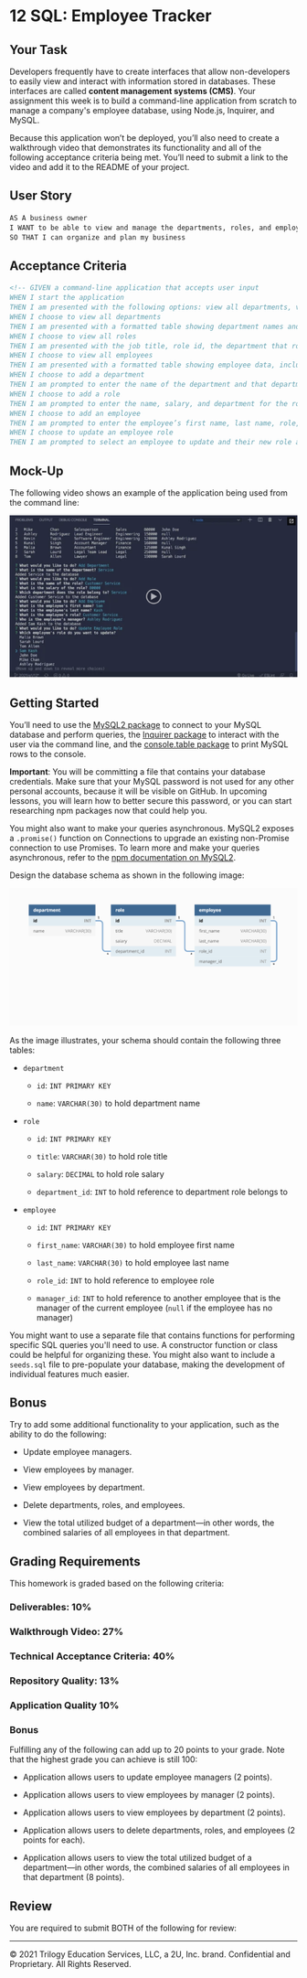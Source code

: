 # 12 SQL: Employee Tracker

## Your Task

Developers frequently have to create interfaces that allow non-developers to easily view and interact with information stored in databases. These interfaces are called **content management systems (CMS)**. Your assignment this week is to build a command-line application from scratch to manage a company's employee database, using Node.js, Inquirer, and MySQL.

Because this application won’t be deployed, you’ll also need to create a walkthrough video that demonstrates its functionality and all of the following acceptance criteria being met. You’ll need to submit a link to the video and add it to the README of your project.

## User Story

```md
AS A business owner
I WANT to be able to view and manage the departments, roles, and employees in my company
SO THAT I can organize and plan my business
```

## Acceptance Criteria

```md
<!-- GIVEN a command-line application that accepts user input
WHEN I start the application
THEN I am presented with the following options: view all departments, view all roles, view all employees, add a department, add a role, add an employee, and update an employee role
WHEN I choose to view all departments
THEN I am presented with a formatted table showing department names and department ids
WHEN I choose to view all roles
THEN I am presented with the job title, role id, the department that role belongs to, and the salary for that role
WHEN I choose to view all employees
THEN I am presented with a formatted table showing employee data, including employee ids, first names, last names, job titles, departments, salaries, and managers that the employees report to
WHEN I choose to add a department
THEN I am prompted to enter the name of the department and that department is added to the database
WHEN I choose to add a role
THEN I am prompted to enter the name, salary, and department for the role and that role is added to the database
WHEN I choose to add an employee
THEN I am prompted to enter the employee’s first name, last name, role, and manager, and that employee is added to the database
WHEN I choose to update an employee role
THEN I am prompted to select an employee to update and their new role and this information is updated in the database -->
```

## Mock-Up

The following video shows an example of the application being used from the command line:

[![A video thumbnail shows the command-line employee management application with a play button overlaying the view.](./Assets/12-sql-homework-video-thumbnail.png)](https://2u-20.wistia.com/medias/2lnle7xnpk)

## Getting Started

You’ll need to use the [MySQL2 package](https://www.npmjs.com/package/mysql2) to connect to your MySQL database and perform queries, the [Inquirer package](https://www.npmjs.com/package/inquirer) to interact with the user via the command line, and the [console.table package](https://www.npmjs.com/package/console.table) to print MySQL rows to the console.

**Important**: You will be committing a file that contains your database credentials. Make sure that your MySQL password is not used for any other personal accounts, because it will be visible on GitHub. In upcoming lessons, you will learn how to better secure this password, or you can start researching npm packages now that could help you.

You might also want to make your queries asynchronous. MySQL2 exposes a `.promise()` function on Connections to upgrade an existing non-Promise connection to use Promises. To learn more and make your queries asynchronous, refer to the [npm documentation on MySQL2](https://www.npmjs.com/package/mysql2).

Design the database schema as shown in the following image:

![Database schema includes tables labeled “employee,” role,” and “department.”](./Assets/12-sql-homework-demo-01.png)

As the image illustrates, your schema should contain the following three tables:

- `department`

  - `id`: `INT PRIMARY KEY`

  - `name`: `VARCHAR(30)` to hold department name

- `role`

  - `id`: `INT PRIMARY KEY`

  - `title`: `VARCHAR(30)` to hold role title

  - `salary`: `DECIMAL` to hold role salary

  - `department_id`: `INT` to hold reference to department role belongs to

- `employee`

  - `id`: `INT PRIMARY KEY`

  - `first_name`: `VARCHAR(30)` to hold employee first name

  - `last_name`: `VARCHAR(30)` to hold employee last name

  - `role_id`: `INT` to hold reference to employee role

  - `manager_id`: `INT` to hold reference to another employee that is the manager of the current employee (`null` if the employee has no manager)

You might want to use a separate file that contains functions for performing specific SQL queries you'll need to use. A constructor function or class could be helpful for organizing these. You might also want to include a `seeds.sql` file to pre-populate your database, making the development of individual features much easier.

## Bonus

Try to add some additional functionality to your application, such as the ability to do the following:

- Update employee managers.

- View employees by manager.

- View employees by department.

- Delete departments, roles, and employees.

- View the total utilized budget of a department&mdash;in other words, the combined salaries of all employees in that department.

## Grading Requirements

This homework is graded based on the following criteria:

### Deliverables: 10%

<!-- - Your GitHub repository containing your application code. -->

### Walkthrough Video: 27%

<!-- - A walkthrough video that demonstrates the functionality of the employee tracker must be submitted, and a link to the video should be included in your README file. -->

<!-- - The walkthrough video must show all of the technical acceptance criteria being met. -->

<!-- - The walkthrough video must demonstrate how a user would invoke the application from the command line. -->

<!-- - The walkthrough video must demonstrate a functional menu with the options outlined in the acceptance criteria. -->

### Technical Acceptance Criteria: 40%

<!-- - Satisfies all of the preceding acceptance criteria plus the following: -->

  <!-- - Uses the [Inquirer package](https://www.npmjs.com/package/inquirer). -->

  <!-- - Uses the [MySQL2 package](https://www.npmjs.com/package/mysql2) to connect to a MySQL database. -->

  <!-- - Uses the [console.table package](https://www.npmjs.com/package/console.table) to print MySQL rows to the console. -->

<!-- - Follows the table schema outlined in the homework instructions. -->

### Repository Quality: 13%

<!-- - Repository has a unique name. -->

<!-- - Repository follows best practices for file structure and naming conventions. -->

<!-- - Repository follows best practices for class/id naming conventions, indentation, quality comments, etc. -->

<!-- - Repository contains multiple descriptive commit messages. -->

<!-- - Repository contains a high-quality README with description and a link to a walkthrough video. -->

### Application Quality 10%

<!-- - The application user experience is intuitive and easy to navigate. -->

### Bonus

Fulfilling any of the following can add up to 20 points to your grade. Note that the highest grade you can achieve is still 100:

- Application allows users to update employee managers (2 points).

- Application allows users to view employees by manager (2 points).

- Application allows users to view employees by department (2 points).

- Application allows users to delete departments, roles, and employees (2 points for each).

- Application allows users to view the total utilized budget of a department&mdash;in other words, the combined salaries of all employees in that department (8 points).

## Review

You are required to submit BOTH of the following for review:

<!-- - A walkthrough video demonstrating the functionality of the application. -->

<!-- - The URL of the GitHub repository, with a unique name and a README describing the project. -->

---

© 2021 Trilogy Education Services, LLC, a 2U, Inc. brand. Confidential and Proprietary. All Rights Reserved.
